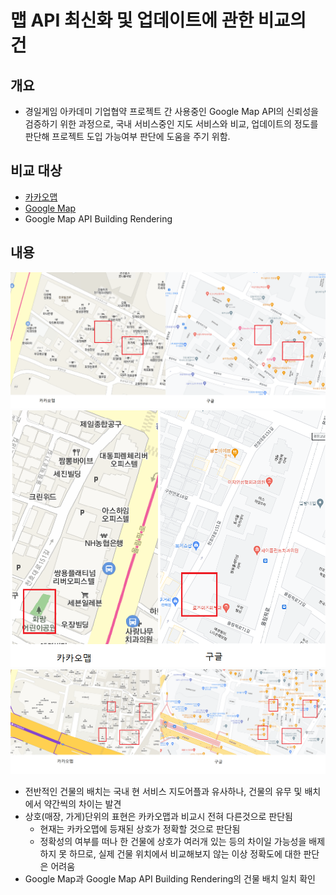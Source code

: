 # 맵 API 최신화 및 업데이트에 관한 비교의 건

## 개요
- 경일게임 아카데미 기업협약 프로젝트 간 사용중인 Google Map API의 신뢰성을 검증하기 위한 과정으로, 국내 서비스중인 지도 서비스와 비교, 업데이트의 정도를 판단해 프로젝트 도입 가능여부 판단에 도움을 주기 위함.

## 비교 대상
- [카카오맵](https://map.kakao.com/)
- [Google Map](https://www.google.co.kr/maps/?hl=ko)
- Google Map API Building Rendering

## 내용
![01](https://github.com/Kjaeseong/RocketTeamDocu/blob/main/%EA%B0%9C%EB%B0%9C%ED%8C%80%20%EB%AC%B8%EC%84%9C/%EA%B9%80%EC%9E%AC%EC%84%B1/img/221014_%EB%A7%B5%20%EB%B9%84%EA%B5%9001.png?raw=true)
![02](https://github.com/Kjaeseong/RocketTeamDocu/blob/main/%EA%B0%9C%EB%B0%9C%ED%8C%80%20%EB%AC%B8%EC%84%9C/%EA%B9%80%EC%9E%AC%EC%84%B1/img/221014_%EB%A7%B5%20%EB%B9%84%EA%B5%9002.png?raw=true)
![03](https://github.com/Kjaeseong/RocketTeamDocu/blob/main/%EA%B0%9C%EB%B0%9C%ED%8C%80%20%EB%AC%B8%EC%84%9C/%EA%B9%80%EC%9E%AC%EC%84%B1/img/221014_%EB%A7%B5%20%EB%B9%84%EA%B5%9003.png?raw=true)

- 전반적인 건물의 배치는 국내 현 서비스 지도어플과 유사하나, 건물의 유무 및 배치에서 약간씩의 차이는 발견
- 상호(매장, 가게)단위의 표현은 카카오맵과 비교시 전혀 다른것으로 판단됨
  - 현재는 카카오맵에 등재된 상호가 정확할 것으로 판단됨
  - 정확성의 여부를 떠나 한 건물에 상호가 여러개 있는 등의 차이일 가능성을 배제하지 못 하므로, 실제 건물 위치에서 비교해보지 않는 이상 정확도에 대한 판단은 어려움
- Google Map과 Google Map API Building Rendering의 건물 배치 일치 확인


